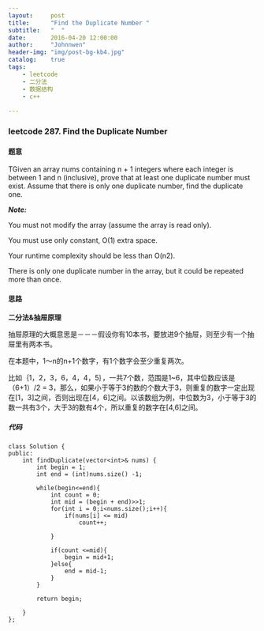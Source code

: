 ```yaml
---
layout:     post
title:      "Find the Duplicate Number "
subtitle:   "  "
date:       2016-04-20 12:00:00
author:     "Johnnwen"
header-img: "img/post-bg-kb4.jpg"
catalog:    true
tags:
    - leetcode
    - 二分法
    - 数据结构
    - c++
    
---
```



### leetcode 287. Find the Duplicate Number

#### 题意

TGiven an array nums containing n + 1 integers where each integer is between 1 and n (inclusive), prove that at least one duplicate number must exist. Assume that there is only one duplicate number, find the duplicate one.

***Note:***

You must not modify the array (assume the array is read only).

You must use only constant, O(1) extra space.

Your runtime complexity should be less than O(n2).

There is only one duplicate number in the array, but it could be repeated more than once.


#### 思路

**二分法&抽屉原理**

抽屉原理的大概意思是－－－假设你有10本书，要放进9个抽屉，则至少有一个抽屉里有两本书。

在本题中，1～n的n+1个数字，有1个数字会至少重复两次。

比如｛1，2，3，6，4，4，5｝，一共7个数，范围是1~6，其中位数应该是（6+1）/2 = 3，那么，如果小于等于3的数的个数大于3，则重复的数字一定出现在[1，3]之间，否则出现在[4，6]之间。以该数组为例，中位数为3，小于等于3的数一共有3个，大于3的数有4个，所以重复的数字在[4,6]之间。

##### 代码

```
class Solution {
public:
    int findDuplicate(vector<int>& nums) {
        int begin = 1;
        int end = (int)nums.size() -1;
        
        while(begin<=end){
            int count = 0;
            int mid = (begin + end)>>1;
            for(int i = 0;i<nums.size();i++){
                if(nums[i] <= mid)
                    count++;
                
            }
            
            if(count <=mid){
                begin = mid+1;
            }else{
                end = mid-1;
            }
        }
        
        return begin;
        
    }
};
```

